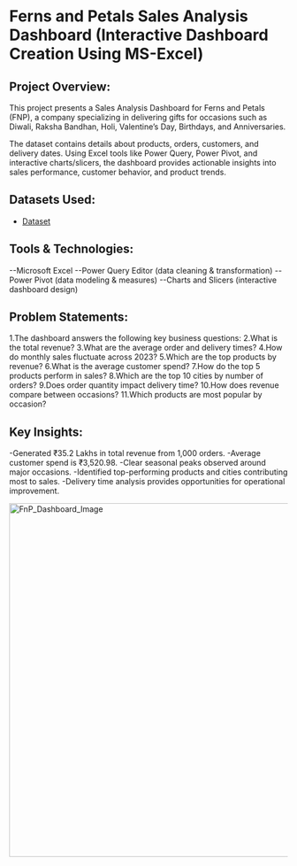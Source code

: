 # Ferns and Petals Sales Analysis Dashboard (Interactive Dashboard Creation Using MS-Excel)

## Project Overview:
This project presents a Sales Analysis Dashboard for Ferns and Petals (FNP), a company specializing in delivering gifts for occasions such as Diwali, Raksha Bandhan, Holi, Valentine’s Day, Birthdays, and Anniversaries.

The dataset contains details about products, orders, customers, and delivery dates. Using Excel tools like Power Query, Power Pivot, and interactive charts/slicers, the dashboard provides actionable insights into sales performance, customer behavior, and product trends.

## Datasets Used:
- <a href=https://github.com/Anish10-njr/FnP_Excel_Project/tree/main/fnp%20datasets>Dataset</a>

## Tools & Technologies:

--Microsoft Excel
--Power Query Editor (data cleaning & transformation)
--Power Pivot (data modeling & measures)
--Charts and Slicers (interactive dashboard design)

## Problem Statements:

1.The dashboard answers the following key business questions:
2.What is the total revenue?
3.What are the average order and delivery times?
4.How do monthly sales fluctuate across 2023?
5.Which are the top products by revenue?
6.What is the average customer spend?
7.How do the top 5 products perform in sales?
8.Which are the top 10 cities by number of orders?
9.Does order quantity impact delivery time?
10.How does revenue compare between occasions?
11.Which products are most popular by occasion?

## Key Insights:

-Generated ₹35.2 Lakhs in total revenue from 1,000 orders.
-Average customer spend is ₹3,520.98.
-Clear seasonal peaks observed around major occasions.
-Identified top-performing products and cities contributing most to sales.
-Delivery time analysis provides opportunities for operational improvement.


<img width="1638" height="639" alt="FnP_Dashboard_Image" src="https://github.com/user-attachments/assets/7433b212-8971-4e39-ac76-a36d788d2cf7" />












